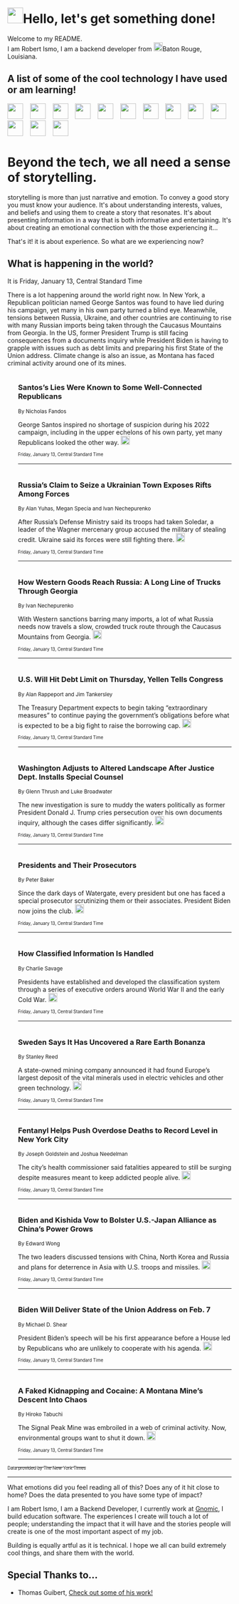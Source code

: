<h1><img src="https://emojis.slackmojis.com/emojis/images/1643514375/3493/hot-coffee.gif?1643514375" width="35"/>Hello, let's get something done!</h1>

<p>Welcome to my README.<br/>
I am Robert Ismo, I am a backend developer from <img src="https://emojis.slackmojis.com/emojis/images/1638395689/50435/moulin_rouge.png?1638395689" width="20"/>Baton Rouge, Louisiana.</p>
<h2>A list of some of the cool technology I have used or am learning!</h2>
<p>
<img src="https://emojis.slackmojis.com/emojis/images/1643516091/21142/meow_bongotap.gif?1643516091" width="35" alt="">
<img src="https://img.shields.io/badge/Favorite%20Frontend%20Framework-SvelteKit-f83903" alt="">
<img src="https://img.shields.io/badge/Second%20Favorite-Vue-40b581" alt="">
<img src="https://img.shields.io/badge/Most%20Used%20Runtime-Nodejs-78b061" alt="">
<img src="https://emojis.slackmojis.com/emojis/images/1643517416/34482/fire.gif?1643517416" width="35" alt="">
<img src="https://img.shields.io/badge/Javascript%20But%20Better-Typescript-0078ca" alt="">
<img src="https://img.shields.io/badge/Favorite%20Language-Elixir-3e244d" alt="">
<img src="https://img.shields.io/badge/Containerize%20Everything-Docker-6ac9ef" alt="">
<img src="https://emojis.slackmojis.com/emojis/images/1643514596/5999/meow_party.gif?1643514596" width="35" alt="">
<img src="https://img.shields.io/badge/API%20Love%20Language-Graphql-de32a5" alt="">
<img src="https://img.shields.io/badge/Our%20Favorite%20Version%20Controller-Git-e94f33" alt="">
<img src="https://img.shields.io/badge/Favorite%20Database-Redis-d42d1d" alt="">
<img src="https://emojis.slackmojis.com/emojis/images/1643514559/5584/deployparrot.gif?1643514559" width="35" alt="">
<img src="https://img.shields.io/badge/Container%20Interstate-RabbitMQ-f66200" alt="">
<img src="https://img.shields.io/badge/Gotta%20Learn-Kubernetes-316adf" alt="">
<img src="https://img.shields.io/badge/Really%20Mature%20Now-WASM-654fef" alt="">
<img src="https://emojis.slackmojis.com/emojis/images/1666642497/61942/dance_vibe.gif?1666642497" width="35" alt="">
<img src="https://img.shields.io/badge/For%20My%20M1-ARM64-657d96" alt="">
<img src="https://img.shields.io/badge/Loving%20This%20So%20Much-TailwindCSS-17bcb5" alt="">
<img src="https://img.shields.io/badge/Cool%20Build%20Tool-Vite-f9cb24" alt="">
<img src="https://emojis.slackmojis.com/emojis/images/1669231376/62819/working-on-it.gif?1669231376" width="35" alt="">
<img src="https://img.shields.io/badge/Fun%20and%20Easy%20Database-MongoDB-5f8c49" alt="">
<img src="https://img.shields.io/badge/JS%20Life%20Support-NPM-c73737" alt="">
<img src="https://img.shields.io/badge/I%20Liked%20It-DynamoDB-0073b9" alt="">
<img src="https://emojis.slackmojis.com/emojis/images/1643514045/46/question.gif?1643514045" width="35" alt="">
<img src="https://img.shields.io/badge/cool-React-60d6f9" alt="">
<img src="https://img.shields.io/badge/Future%20Big%20Project-Lambda-f37e00" alt="">
<img src="https://img.shields.io/badge/NPM%20But%20Better-PNPM-f1aa07" alt="">
<img src="https://emojis.slackmojis.com/emojis/images/1643514943/9662/fbwow.gif?1643514943" width="35" alt="">
<img src="https://img.shields.io/badge/First%20Language-C-662079" alt="">
<img src="https://img.shields.io/badge/Where%20I%20Deploy%20Frontend-Vercel-000000" alt="">
<img src="https://img.shields.io/badge/Who%20Does%20not%20Want%20an%20App-Swift-f9492a" alt="">
<img src="https://emojis.slackmojis.com/emojis/images/1643514058/151/javascript.png?1643514058" width="35" alt="">
<img src="https://img.shields.io/badge/cool-Python-fbd542" alt="">
<img src="https://img.shields.io/badge/Favorite%20Something-Stripe-656cdc" alt="">
<img src="https://img.shields.io/badge/Of%20Course-HTML5-ed6327" alt="">
<img src="https://emojis.slackmojis.com/emojis/images/1660415405/60731/bomb.gif?1660415405" width="35" alt="">
<img src="https://img.shields.io/badge/hate-CSS-2964ec" alt="">
<img src="https://img.shields.io/badge/Learning-CircleCI-141215" alt="">
<img src="https://img.shields.io/badge/Learning-Rust-fbbb3b" alt="">
<img src="https://emojis.slackmojis.com/emojis/images/1660415397/60712/writing-hand.gif?1660415397" width="35" alt="">
<img src="https://img.shields.io/badge/Dev%20Browser%20of%20Choice-Firefox-cc4e26" alt="">
<img src="https://img.shields.io/badge/Recoverying%20From%20Windows-UNIX-1781e3" alt="">
<img src="https://img.shields.io/badge/LOVE-LogSeq-90c1c2" alt="">
<img src="https://emojis.slackmojis.com/emojis/images/1643514066/223/kirby.gif?1643514066" width="35" alt="">
<img src="https://img.shields.io/badge/Daily%20Driver-MacOS-e6e6e8" alt="">
<img src="https://img.shields.io/badge/Git%20Server-Github-000000" alt="">
<img src="https://img.shields.io/badge/enjoyable-EC2-f17428" alt="">
<img src="https://emojis.slackmojis.com/emojis/images/1643514239/2069/excited.gif?1643514239" width="35" alt="">
</p>
<h1>Beyond the tech, we all need a sense of storytelling.</h1>
<p>storytelling is more than just narrative and emotion. To convey a good story you must know your audience. It's about understanding interests, values, and beliefs and using them to create a story that resonates. It's about presenting information in a way that is both informative and entertaining. It's about creating an emotional connection with the those experiencing it...</p>
<p>That's it! it is about experience. So what are we experiencing now?</p>
<h2>What is happening in the world?</h2>
<p>It is Friday, January 13, Central Standard Time</p>
<p>
There is a lot happening around the world right now. In New York, a Republican politician named George Santos was found to have lied during his campaign, yet many in his own party turned a blind eye. Meanwhile, tensions between Russia, Ukraine, and other countries are continuing to rise with many Russian imports being taken through the Caucasus Mountains from Georgia. In the US, former President Trump is still facing consequences from a documents inquiry while President Biden is having to grapple with issues such as debt limits and preparing his first State of the Union address. Climate change is also an issue, as Montana has faced criminal activity around one of its mines.</p>
<ol>
<img src="https://img.shields.io/badge/-nyregion-blue" alt="">
<h3>Santos’s Lies Were Known to Some Well-Connected Republicans</h3>
<sub>By Nicholas Fandos</sub>
<p>George Santos inspired no shortage of suspicion during his 2022 campaign, including in the upper echelons of his own party, yet many Republicans looked the other way.  <a href="https://nyti.ms/3QG4w5H"><img src="https://developer.nytimes.com/files/poweredby_nytimes_30b.png?v=1583354208352" height="20"></a></p>
<sub><sub>Friday, January 13, Central Standard Time</sub></sub>
<hr/>
<img src="https://img.shields.io/badge/-world-blue" alt="">
<h3>Russia’s Claim to Seize a Ukrainian Town Exposes Rifts Among Forces</h3>
<sub>By Alan Yuhas, Megan Specia and Ivan Nechepurenko</sub>
<p>After Russia’s Defense Ministry said its troops had taken Soledar, a leader of the Wagner mercenary group accused the military of stealing credit. Ukraine said its forces were still fighting there.  <a href="https://nyti.ms/3GE3mD5"><img src="https://developer.nytimes.com/files/poweredby_nytimes_30b.png?v=1583354208352" height="20"></a></p>
<sub><sub>Friday, January 13, Central Standard Time</sub></sub>
<hr/>
<img src="https://img.shields.io/badge/-world-blue" alt="">
<h3>How Western Goods Reach Russia: A Long Line of Trucks Through Georgia</h3>
<sub>By Ivan Nechepurenko</sub>
<p>With Western sanctions barring many imports, a lot of what Russia needs now travels a slow, crowded truck route through the Caucasus Mountains from Georgia.  <a href="https://nyti.ms/3ZzQ17x"><img src="https://developer.nytimes.com/files/poweredby_nytimes_30b.png?v=1583354208352" height="20"></a></p>
<sub><sub>Friday, January 13, Central Standard Time</sub></sub>
<hr/>
<img src="https://img.shields.io/badge/-business-blue" alt="">
<h3>U.S. Will Hit Debt Limit on Thursday, Yellen Tells Congress</h3>
<sub>By Alan Rappeport and Jim Tankersley</sub>
<p>The Treasury Department expects to begin taking “extraordinary measures” to continue paying the government’s obligations before what is expected to be a big fight to raise the borrowing cap.  <a href="https://nyti.ms/3vZpUt1"><img src="https://developer.nytimes.com/files/poweredby_nytimes_30b.png?v=1583354208352" height="20"></a></p>
<sub><sub>Friday, January 13, Central Standard Time</sub></sub>
<hr/>
<img src="https://img.shields.io/badge/-us-blue" alt="">
<h3>Washington Adjusts to Altered Landscape After Justice Dept. Installs Special Counsel</h3>
<sub>By Glenn Thrush and Luke Broadwater</sub>
<p>The new investigation is sure to muddy the waters politically as former President Donald J. Trump cries persecution over his own documents inquiry, although the cases differ significantly.  <a href="https://nyti.ms/3QDSGt1"><img src="https://developer.nytimes.com/files/poweredby_nytimes_30b.png?v=1583354208352" height="20"></a></p>
<sub><sub>Friday, January 13, Central Standard Time</sub></sub>
<hr/>
<img src="https://img.shields.io/badge/-us-blue" alt="">
<h3>Presidents and Their Prosecutors</h3>
<sub>By Peter Baker</sub>
<p>Since the dark days of Watergate, every president but one has faced a special prosecutor scrutinizing them or their associates. President Biden now joins the club.  <a href="https://nyti.ms/3QHkFb1"><img src="https://developer.nytimes.com/files/poweredby_nytimes_30b.png?v=1583354208352" height="20"></a></p>
<sub><sub>Friday, January 13, Central Standard Time</sub></sub>
<hr/>
<img src="https://img.shields.io/badge/-us-blue" alt="">
<h3>How Classified Information Is Handled</h3>
<sub>By Charlie Savage</sub>
<p>Presidents have established and developed the classification system through a series of executive orders around World War II and the early Cold War.  <a href="https://nyti.ms/3Xc1AjF"><img src="https://developer.nytimes.com/files/poweredby_nytimes_30b.png?v=1583354208352" height="20"></a></p>
<sub><sub>Friday, January 13, Central Standard Time</sub></sub>
<hr/>
<img src="https://img.shields.io/badge/-business-blue" alt="">
<h3>Sweden Says It Has Uncovered a Rare Earth Bonanza</h3>
<sub>By Stanley Reed</sub>
<p>A state-owned mining company announced it had found Europe’s largest deposit of the vital minerals used in electric vehicles and other green technology.  <a href="https://nyti.ms/3CNSqlj"><img src="https://developer.nytimes.com/files/poweredby_nytimes_30b.png?v=1583354208352" height="20"></a></p>
<sub><sub>Friday, January 13, Central Standard Time</sub></sub>
<hr/>
<img src="https://img.shields.io/badge/-nyregion-blue" alt="">
<h3>Fentanyl Helps Push Overdose Deaths to Record Level in New York City</h3>
<sub>By Joseph Goldstein and Joshua Needelman</sub>
<p>The city’s health commissioner said fatalities appeared to still be surging despite measures meant to keep addicted people alive.  <a href="https://nyti.ms/3ILxxuQ"><img src="https://developer.nytimes.com/files/poweredby_nytimes_30b.png?v=1583354208352" height="20"></a></p>
<sub><sub>Friday, January 13, Central Standard Time</sub></sub>
<hr/>
<img src="https://img.shields.io/badge/-us-blue" alt="">
<h3>Biden and Kishida Vow to Bolster U.S.-Japan Alliance as China’s Power Grows</h3>
<sub>By Edward Wong</sub>
<p>The two leaders discussed tensions with China, North Korea and Russia and plans for deterrence in Asia with U.S. troops and missiles.  <a href="https://nyti.ms/3iIxR2K"><img src="https://developer.nytimes.com/files/poweredby_nytimes_30b.png?v=1583354208352" height="20"></a></p>
<sub><sub>Friday, January 13, Central Standard Time</sub></sub>
<hr/>
<img src="https://img.shields.io/badge/-us-blue" alt="">
<h3>Biden Will Deliver State of the Union Address on Feb. 7</h3>
<sub>By Michael D. Shear</sub>
<p>President Biden’s speech will be his first appearance before a House led by Republicans who are unlikely to cooperate with his agenda.  <a href="https://nyti.ms/3Da3hX9"><img src="https://developer.nytimes.com/files/poweredby_nytimes_30b.png?v=1583354208352" height="20"></a></p>
<sub><sub>Friday, January 13, Central Standard Time</sub></sub>
<hr/>
<img src="https://img.shields.io/badge/-climate-blue" alt="">
<h3>A Faked Kidnapping and Cocaine: A Montana Mine’s Descent Into Chaos</h3>
<sub>By Hiroko Tabuchi</sub>
<p>The Signal Peak Mine was embroiled in a web of criminal activity. Now, environmental groups want to shut it down.  <a href="https://nyti.ms/3CKOu4X"><img src="https://developer.nytimes.com/files/poweredby_nytimes_30b.png?v=1583354208352" height="20"></a></p>
<sub><sub>Friday, January 13, Central Standard Time</sub></sub>
<hr/>
</ol>
<a href="https://developer.nytimes.com"><sub><sub>Data provided by The New York Times</sub></sub></a>
<hr/>
<p>What emotions did you feel reading all of this? Does any of it hit close to home? Does the data presented to you have some type of impact?</p>
<p>I am Robert Ismo, I am a Backend Developer, I currently work at <a href="https://gnomic.education/">Gnomic</a>, I build education software. The experiences I create will touch a lot of people; understanding the impact that it will have and the stories people will create is one of the most important aspect of my job.</p>
<p>Building is equally artful as it is technical. I hope we all can build extremely cool things, and share them with the world.</p>
<h2>Special Thanks to...</h2>
<ul>
<li>Thomas Guibert, <a href="https://github.com/thmsgbrt/thmsgbrt">Check out some of his work!</a></li>
</ul>
